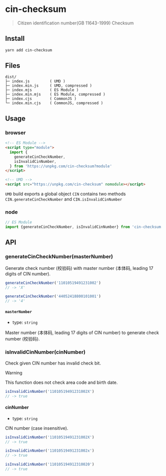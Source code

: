 # cin-checksum

> Citizen identification number(GB 11643-1999) Checksum

## Install

```bash
yarn add cin-checksum
```

## Files

```text
dist/
├─ index.js         ( UMD )
├─ index.min.js     ( UMD, compressed )
├─ index.mjs        ( ES Module )
├─ index.min.mjs    ( ES Module, compressed )
├─ index.cjs        ( CommonJS )
└─ index.min.cjs    ( CommonJS, compressed )
```

## Usage

### browser

```html
<!-- ES Module -->
<script type="module">
  import {
    generateCinCheckNumber,
    isInvalidCinNumber,
  } from 'https://unpkg.com/cin-checksum?module'
</script>

<!-- UMD -->
<script src="https://unpkg.com/cin-checksum" nomodule></script>
```

`UMD` build exports a global object `CIN` contains two methods `CIN.generateCinCheckNumber` and `CIN.isInvalidCinNumber`

### node

```js
// ES Module
import {generateCinCheckNumber, isInvalidCinNumber} from 'cin-checksum'
```

## API

### generateCinCheckNumber(masterNumber)

Generate check number (校验码) with master number (本体码, leading 17 digits of CIN number).

```js
generateCinCheckNumber('11010519491231002')
// -> 'X'

generateCinCheckNumber('44052418800101001')
// -> '4'
```

#### `masterNumber`

- type: `string`

Master number (本体码, leading 17 digits of CIN number) to generate check number (校验码).

### isInvalidCinNumber(cinNumber)

Check given CIN number has invalid check bit.

> [!Warning]
> This function does not check area code and birth date.

```js
isInvalidCinNumber('11010519491231002X')
// -> true
```

#### cinNumber

- type: `string`

CIN number (case insensitive).

```js
isInvalidCinNumber('11010519491231002X')
// -> true

isInvalidCinNumber('11010519491231002x')
// -> true

isInvalidCinNumber('110105194912310020')
// -> true
```
